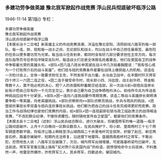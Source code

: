 ### 多建功劳争做英雄  豫北我军掀起作战竞赛  浮山民兵彻底破坏临浮公路

1946-11-14
第1版()
专栏：

    多建功劳争做英雄
    豫北我军掀起作战竞赛
    浮山民兵彻底破坏临浮公路
    【本报长治十二日电】新英雄主义的作战竞赛浪潮，洋溢在豫北安阳、汤阴前线八路军的每一部队、每一连、排、班和每一战士之间，无论部队和战士，均以在战斗中自己担任最艰苦、最危险的任务以便多建功劳为光荣。每当战斗任务到来，都同时会有好几部分要求担任主攻方向，每次连队指导员号召参加冲锋突击队时，每连战士们总是全体报名抢着要去，他们在爱国自卫的战争中争取着光荣的英雄头衔。×部队×团八连八班长申其斌在战斗中几次拍着胸膛说：“我有信心成为一个打败蒋介石的战斗英雄”。他们班与班的竞赛条件是要在战场上缴获敌人的机枪。该连在一次检讨会上，全体一致要求担任主攻，不然发挥不出力量。水冶自卫战中，在羊圈村歼灭蒋军四十师三一六团二连之役，×团二连于接受命令时，班长郭小四、冯廷拴，战士赵华府、蒋金魁等数十人，莫不抱必死的决心，把个人的衣服和积蓄都交给连部。另一次战斗前×部炮兵连排长赵有计把自己存有的一千元完全交公，表示自己要为自卫战争牺牲的决心。前线传令兵为传送各种挑战应战书十分紧张，×部队×团一连向八连挑战要作常期竞赛，该连二等战斗英雄排长南明清要争取一等英雄，向老英雄挑战。×部队侦察排向××部队侦察员挑战，步兵与炮兵的挑战，×团营部炊事班长李双喜与炮兵连炊事班长挑战，他们都为把自己的战斗任务完成得更好而竞赛。政治工作与战场纪律也是他们竞赛的内容，如×部队×团一连班副郭石锁与政工组赵贵兰的战场喊话竞赛，“不违犯群众纪律，不搜俘虏腰包，随时随地宣传自卫爱国”，都是他们的竞赛条件。
    【本报太岳十二日电】（迟到）浮山民兵结合群众，进行大破击，将被围蒋军的唯一退路——临浮公路彻底破坏。上月十六日晚间一区群众数百人，在民兵掩护下，将小郭、堡南两村三十七个蒋军碉堡悉数平毁，将临浮公路上韩畦至浮山城西段二十余里电杆完全拔除，折毁了赵庄、新庄两座石桥，路基亦被破坏，短期内无法修复，沿途摆下地雷阵。盘据西南庖杯村之蒋军，不敢出犯，恐慌地告人说：八路军又在破路了，次日，城内蒋军出城增援，可是路基桥梁均已破坏，无法前进。蒋军军官看见路上插有“反对蒋介石卖国内战”的标语，就愤恨地命令士兵拔掉，不料轰然一声，地雷突然爆炸，炸死蒋军三人，其余蒋军，四散逃命，窜回城内。
